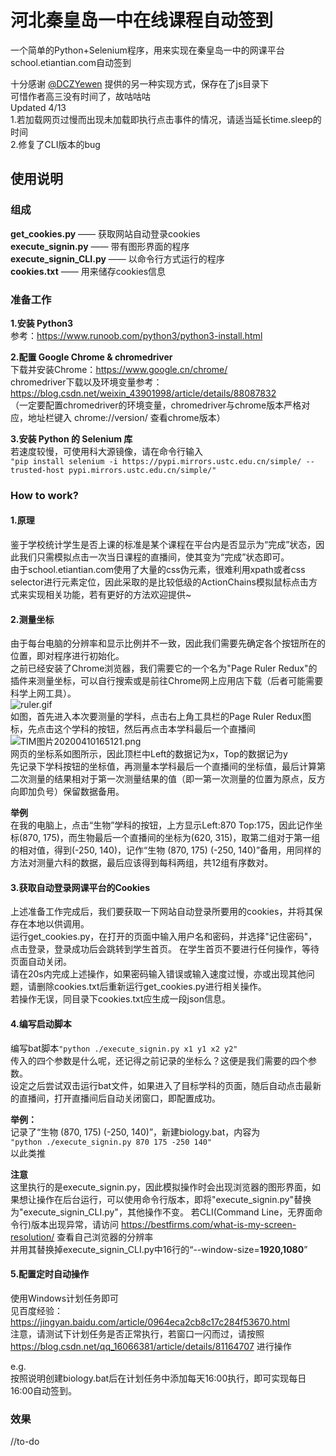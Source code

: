 # 河北秦皇岛一中在线课程自动签到
一个简单的Python+Selenium程序，用来实现在秦皇岛一中的网课平台school.etiantian.com自动签到  
  
十分感谢 [@DCZYewen](https://github.com/DCZYewen) 提供的另一种实现方式，保存在了js目录下  
可惜作者高三没有时间了，故咕咕咕  
Updated 4/13  
1.若加载网页过慢而出现未加载即执行点击事件的情况，请适当延长time.sleep的时间  
2.修复了CLI版本的bug  
  
## 使用说明
### 组成  
**get_cookies.py** —— 获取网站自动登录cookies  
**execute_signin.py** —— 带有图形界面的程序  
**execute_signin_CLI.py** —— 以命令行方式运行的程序  
**cookies.txt** —— 用来储存cookies信息   
  
### 准备工作
**1.安装 Python3**  
参考：https://www.runoob.com/python3/python3-install.html  
  
**2.配置 Google Chrome & chromedriver**  
下载并安装Chrome：https://www.google.cn/chrome/  
chromedriver下载以及环境变量参考：https://blog.csdn.net/weixin_43901998/article/details/88087832  
（一定要配置chromedriver的环境变量，chromedriver与chrome版本严格对应，地址栏键入 chrome://version/ 查看chrome版本）  

**3.安装 Python 的 Selenium 库**  
若速度较慢，可使用科大源镜像，请在命令行输入  
`"pip install selenium -i https://pypi.mirrors.ustc.edu.cn/simple/ --trusted-host pypi.mirrors.ustc.edu.cn/simple/"`  
  
### How to work?
#### 1.原理
鉴于学校统计学生是否上课的标准是某个课程在平台内是否显示为“完成”状态，因此我们只需模拟点击一次当日课程的直播间，使其变为“完成”状态即可。  
由于school.etiantian.com使用了大量的css伪元素，很难利用xpath或者css selector进行元素定位，因此采取的是比较低级的ActionChains模拟鼠标点击方式来实现相关功能，若有更好的方法欢迎提供~  
  
#### 2.测量坐标  
由于每台电脑的分辨率和显示比例并不一致，因此我们需要先确定各个按钮所在的位置，即对程序进行初始化。   
之前已经安装了Chrome浏览器，我们需要它的一个名为"Page Ruler Redux"的插件来测量坐标，可以自行搜索或是前往Chrome网上应用店下载（后者可能需要科学上网工具）。  
![ruler.gif](https://i.loli.net/2020/04/10/iAdIauV8rJPKMH4.gif)  
如图，首先进入本次要测量的学科，点击右上角工具栏的Page Ruler Redux图标，先点击这个学科的按钮，然后再点击本学科最后一个直播间  
![TIM图片20200410165121.png](https://i.loli.net/2020/04/10/WJ6ihsZ9LyXkCHv.png)  
网页的坐标系如图所示，因此顶栏中Left的数据记为x，Top的数据记为y  
先记录下学科按钮的坐标值，再测量本学科最后一个直播间的坐标值，最后计算第二次测量的结果相对于第一次测量结果的值（即一第一次测量的位置为原点，反方向即加负号）保留数据备用。  
  
**举例**  
在我的电脑上，点击“生物”学科的按钮，上方显示Left:870 Top:175，因此记作坐标(870, 175)，而生物最后一个直播间的坐标为(620, 315)，取第二组对于第一组的相对值，得到(-250, 140)，记作“生物 (870, 175) (-250, 140)”备用，用同样的方法对测量六科的数据，最后应该得到每科两组，共12组有序数对。  
  
#### 3.获取自动登录网课平台的Cookies  
上述准备工作完成后，我们要获取一下网站自动登录所要用的cookies，并将其保存在本地以供调用。  
运行get_cookies.py，在打开的页面中输入用户名和密码，并选择"记住密码"，点击登录，登录成功后会跳转到学生首页。
在学生首页不要进行任何操作，等待页面自动关闭。  
请在20s内完成上述操作，如果密码输入错误或输入速度过慢，亦或出现其他问题，请删除cookies.txt后重新运行get_cookies.py进行相关操作。  
若操作无误，同目录下cookies.txt应生成一段json信息。
  
#### 4.编写启动脚本  
编写bat脚本`"python ./execute_signin.py x1 y1 x2 y2"`  
传入的四个参数是什么呢，还记得之前记录的坐标么？这便是我们需要的四个参数。  
设定之后尝试双击运行bat文件，如果进入了目标学科的页面，随后自动点击最新的直播间，打开直播间后自动关闭窗口，即配置成功。  
  
**举例：**  
记录了“生物 (870, 175) (-250, 140)”，新建biology.bat，内容为  
`"python ./execute_signin.py 870 175 -250 140"`  
以此类推  
  
**注意**  
这里执行的是execute_signin.py，因此模拟操作时会出现浏览器的图形界面，如果想让操作在后台运行，可以使用命令行版本，即将"execute_signin.py"替换为"execute_signin_CLI.py"，其他操作不变。 
若CLI(Command Line，无界面命令行)版本出现异常，请访问 https://bestfirms.com/what-is-my-screen-resolution/ 查看自己浏览器的分辨率  
并用其替换掉execute_signin_CLI.py中16行的“--window-size=**1920,1080**”  
  
#### 5.配置定时自动操作  
使用Windows计划任务即可  
见百度经验：https://jingyan.baidu.com/article/0964eca2cb8c17c284f53670.html  
注意，请测试下计划任务是否正常执行，若窗口一闪而过，请按照  
https://blog.csdn.net/qq_16066381/article/details/81164707 进行操作  
  
e.g.  
按照说明创建biology.bat后在计划任务中添加每天16:00执行，即可实现每日16:00自动签到。  
  
### 效果  
//to-do
